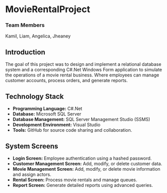 # MovieRentalProject

### Team Members
Kamil, Liam, Angelica, Jheaney

## Introduction
The goal of this project was to design and implement a relational database system and a corresponding C#.Net Windows Form application to simulate the operations of a movie rental business. Where employees can manage customer accounts, process orders, and generate reports.

## Technology Stack
- **Programming Language:** C#.Net
- **Database:** Microsoft SQL Server
- **Database Management:** SQL Server Management Studio (SSMS)
- **Development Environment:** Visual Studio
- **Tools:** GitHub for source code sharing and collaboration.

## System Screens
- **Login Screen:** Employee authentication using a hashed password.
- **Customer Management Screen:** Add, modify, or delete customer data.
- **Movie Management Screen:** Add, modify, or delete movie information and assign actors.
- **Rental Screen:** Process movie rentals and manage queues.
- **Report Screen:** Generate detailed reports using advanced queries.
